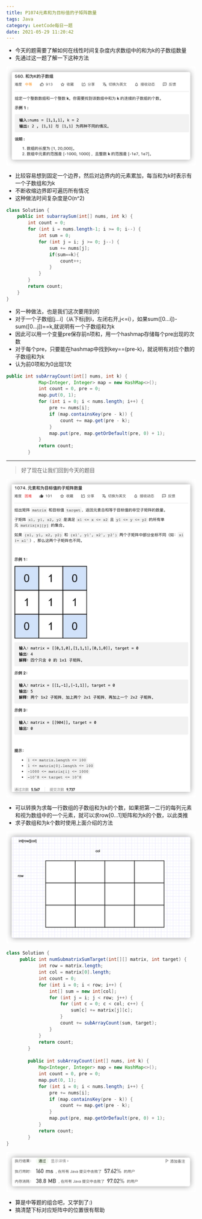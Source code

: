 ```yaml
---
title: P1074元素和为目标值的子矩阵数量
tags: Java
category: LeetCode每日一题
date: 2021-05-29 11:20:42
---
```


<!-- more -->

- 今天的题需要了解如何在线性时间复杂度内求数组中的和为k的子数组数量
- 先通过这一题了解一下这种方法

![image-20210529113248043](https://raw.githubusercontent.com/C1EYE/figureBed/main/img/20210529113248.png)

- 比较容易想到固定一个边界，然后对边界内的元素累加，每当和为k时表示有一个子数组和为k
- 不断收缩边界即可遍历所有情况
- 这种做法时间复杂度是O(n^2)

```java
class Solution {
    public int subarraySum(int[] nums, int k) {
    	int count = 0;
		for (int i = nums.length-1; i >= 0; i--) {
			int sum = 0;
			for (int j = i; j >= 0; j--) {
				sum += nums[j];
				if(sum==k){
					count++;
				}
			}
		}
		return count;
	}
}
```

- 另一种做法，也是我们这次要用到的
- 对于一个子数组[j...i]（从下标j到i，左闭右开,j<=i），如果sum([0...i])-sum([0...j])==k,就说明有一个子数组和为k
- 因此可以用一个变量pre保存前n项和，用一个hashmap存储每个pre出现的次数
- 对于每个pre，只要能在hashmap中找到key==(pre-k)，就说明有对应个数的子数组和为k
- 认为前0项和为0出现1次

```java
public int subArrayCount(int[] nums, int k) {
            Map<Integer, Integer> map = new HashMap<>();
            int count = 0, pre = 0;
            map.put(0, 1);
            for (int i = 0; i < nums.length; i++) {
                pre += nums[i];
                if (map.containsKey(pre - k)) {
                    count += map.get(pre - k);
                }
                map.put(pre, map.getOrDefault(pre, 0) + 1);
            }
            return count;
        }
```

------

>  好了现在让我们回到今天的题目

![image-20210529112214070](https://raw.githubusercontent.com/C1EYE/figureBed/main/img/20210529112214.png)

- 可以转换为求每一行数组的子数组和为k的个数，如果把第一二行的每列元素和视为数组中的一个元素，就可以求row[0...1]矩阵和为k的个数，以此类推
- 求子数组和为k个数时使用上面介绍的方法

![image-20210529120648414](https://raw.githubusercontent.com/C1EYE/figureBed/main/img/20210529120648.png)

```java
class Solution {
     public int numSubmatrixSumTarget(int[][] matrix, int target) {
            int row = matrix.length;
            int col = matrix[0].length;
            int count = 0;
            for (int i = 0; i < row; i++) {
                int[] sum = new int[col];
                for (int j = i; j < row; j++) {
                    for (int c = 0; c < col; c++) {
                        sum[c] += matrix[j][c];
                    }
                    count += subArrayCount(sum, target);
                }
            }
            return count;
        }

        public int subArrayCount(int[] nums, int k) {
            Map<Integer, Integer> map = new HashMap<>();
            int count = 0, pre = 0;
            map.put(0, 1);
            for (int i = 0; i < nums.length; i++) {
                pre += nums[i];
                if (map.containsKey(pre - k)) {
                    count += map.get(pre - k);
                }
                map.put(pre, map.getOrDefault(pre, 0) + 1);
            }
            return count;
        }
}
```

![image-20210529112403726](https://raw.githubusercontent.com/C1EYE/figureBed/main/img/20210529112403.png)

- 算是中等题的组合吧，又学到了:)
- 搞清楚下标对应矩阵中的位置很有帮助
